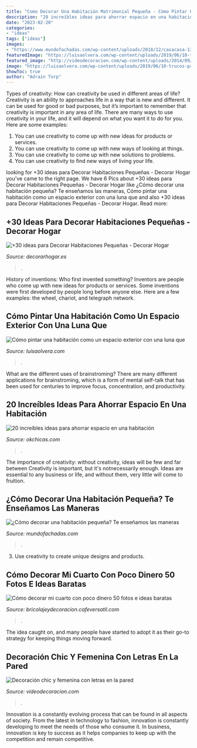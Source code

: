 ```yaml
---
title: "Como Decorar Una Habitación Matrimonial Pequeña - Cómo Pintar Una Habitación Como Un Espacio Exterior Con Una Luna Que"
description: "20 increíbles ideas para ahorrar espacio en una habitación"
date: "2023-02-20"
categories:
- "ideas"
tags: ["ideas"]
images:
- "https://www.mundofachadas.com/wp-content/uploads/2018/12/casacasa-13-8.jpg"
featuredImage: "https://luisaolvera.com/wp-content/uploads/2019/06/10-trucos-para-iluminar-una-habitacion-oscura-01.jpg"
featured_image: "http://videodecoracion.com/wp-content/uploads/2014/09/maxresdefault5.jpg"
image: "https://luisaolvera.com/wp-content/uploads/2019/06/10-trucos-para-iluminar-una-habitacion-oscura-01.jpg"
ShowToc: true
author: "Adrain Torp"
---
```



Types of creativity: How can creativity be used in different areas of life?
Creativity is an ability to approaches life in a way that is new and different. It can be used for good or bad purposes, but it’s important to remember that creativity is important in any area of life. There are many ways to use creativity in your life, and it will depend on what you want it to do for you. Here are some examples: 
1. You can use creativity to come up with new ideas for products or services.
2. You can use creativity to come up with new ways of looking at things.
3. You can use creativity to come up with new solutions to problems.
4. You can use creativity to find new ways of living your life.

	

		
looking for +30 ideas para Decorar Habitaciones Pequeñas - Decorar Hogar you've came to the right page. We have 6 Pics about +30 ideas para Decorar Habitaciones Pequeñas - Decorar Hogar like ¿Cómo decorar una habitación pequeña? Te enseñamos las maneras, Cómo pintar una habitación como un espacio exterior con una luna que and also +30 ideas para Decorar Habitaciones Pequeñas - Decorar Hogar. Read more:
		
    
## +30 Ideas Para Decorar Habitaciones Pequeñas - Decorar Hogar

<img loading=lazy src="https://www.decorarhogar.es/wp-content/uploads/2014/01/ideas-dormitorio-pequeno-cama-matrimonio-600x598.jpg" onerror="this.onerror=null;this.src='https://tse3.mm.bing.net/th?id=OIP._c4d9XQD3arZmN-Tf38PNAHaHY&amp;pid=15.1';" alt="+30 ideas para Decorar Habitaciones Pequeñas - Decorar Hogar">

_Source: decorarhogar.es_

>. 

	

History of inventions: Who first invented something?
Inventors are people who come up with new ideas for products or services. Some inventions were first developed by people long before anyone else. Here are a few examples: the wheel, chariot, and telegraph network.

    
## Cómo Pintar Una Habitación Como Un Espacio Exterior Con Una Luna Que

<img loading=lazy src="https://luisaolvera.com/wp-content/uploads/2019/06/10-trucos-para-iluminar-una-habitacion-oscura-01.jpg" onerror="this.onerror=null;this.src='https://tse1.mm.bing.net/th?id=OIP.MC4fpHB29FVfxpY9YNfVfwHaHa&amp;pid=15.1';" alt="Cómo pintar una habitación como un espacio exterior con una luna que">

_Source: luisaolvera.com_

>. 

	

What are the different uses of brainstroming?
There are many different applications for brainstroming, which is a form of mental self-talk that has been used for centuries to improve focus, concentration, and productivity.

    
## 20 Increíbles Ideas Para Ahorrar Espacio En Una Habitación

<img loading=lazy src="http://www.okchicas.com/wp-content/uploads/2015/06/ideas-para-ahorrar-espacio-34.jpg" onerror="this.onerror=null;this.src='https://tse1.mm.bing.net/th?id=OIP.1POTKHlf0w95OFdZD9qPlgHaE7&amp;pid=15.1';" alt="20 increíbles ideas para ahorrar espacio en una habitación">

_Source: okchicas.com_

>. 

	

The importance of creativity: without creativity, ideas will be few and far between
Creativity is important, but it's notnecessarily enough. Ideas are essential to any business or life, and without them, very little will come to fruition.

    
## ¿Cómo Decorar Una Habitación Pequeña? Te Enseñamos Las Maneras

<img loading=lazy src="https://www.mundofachadas.com/wp-content/uploads/2018/12/casacasa-13-8.jpg" onerror="this.onerror=null;this.src='https://tse2.mm.bing.net/th?id=OIP.TrPYZsDbpm8yptHKxZK75AAAAA&amp;pid=15.1';" alt="¿Cómo decorar una habitación pequeña? Te enseñamos las maneras">

_Source: mundofachadas.com_

>. 

	

3. Use creativity to create unique designs and products.

    
## Cómo Decorar Mi Cuarto Con Poco Dinero 50 Fotos E Ideas Baratas

<img loading=lazy src="http://bricolajeydecoracion.cafeversatil.com/wp-content/uploads/2010/05/56.jpg" onerror="this.onerror=null;this.src='https://tse4.mm.bing.net/th?id=OIP.pC_cHMINhaB2ivODlTYuOAHaJ3&amp;pid=15.1';" alt="Cómo decorar mi cuarto con poco dinero 50 fotos e ideas baratas">

_Source: bricolajeydecoracion.cafeversatil.com_

>. 

	

The idea caught on, and many people have started to adopt it as their go-to strategy for keeping things moving forward.

    
## Decoración Chic Y Femenina Con Letras En La Pared

<img loading=lazy src="http://videodecoracion.com/wp-content/uploads/2014/09/maxresdefault5.jpg" onerror="this.onerror=null;this.src='https://tse4.mm.bing.net/th?id=OIP.pn4k3u2l-nD6koXyz9r0ZgHaEK&amp;pid=15.1';" alt="Decoración chic y femenina con letras en la pared">

_Source: videodecoracion.com_

>. 

	

Innovation is a constantly evolving process that can be found in all aspects of society. From the latest in technology to fashion, innovation is constantly developing to meet the needs of those who consume it. In business, innovation is key to success as it helps companies to keep up with the competition and remain competitive.

